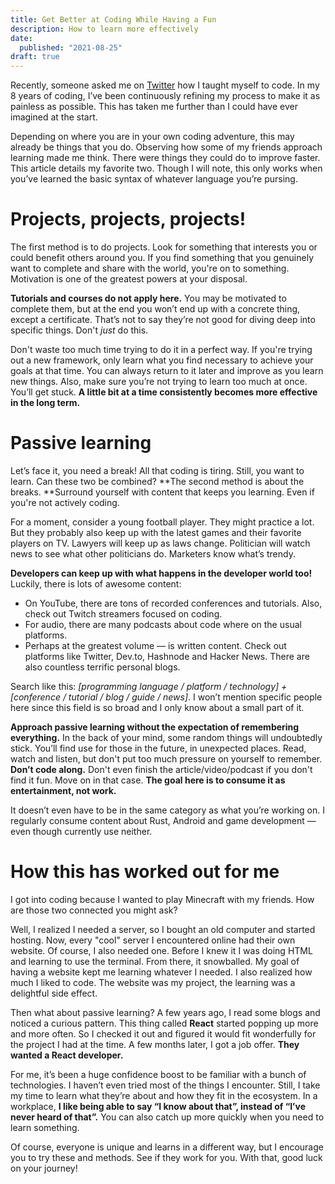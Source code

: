 ```yaml
---
title: Get Better at Coding While Having a Fun
description: How to learn more effectively
date:
  published: "2021-08-25"
draft: true
---
```


Recently, someone asked me on [Twitter](https://twitter.com/alvarlagerlof) how I taught myself to code. In my 8 years of coding, I’ve been continuously refining my process to make it as painless as possible. This has taken me further than I could have ever imagined at the start.

Depending on where you are in your own coding adventure, this may already be things that you do. Observing how some of my friends approach learning made me think. There were things they could do to improve faster. This article details my favorite two. Though I will note, this only works when you’ve learned the basic syntax of whatever language you’re pursing.

# Projects, projects, projects!

The first method is to do projects. Look for something that interests you or could benefit others around you. If you find something that you genuinely want to complete and share with the world, you're on to something. Motivation is one of the greatest powers at your disposal.

**Tutorials and courses do not apply here.** You may be motivated to complete them, but at the end you won’t end up with a concrete thing, except a certificate. That’s not to say they’re not good for diving deep into specific things. Don't _just_ do this.

Don't waste too much time trying to do it in a perfect way. If you're trying out a new framework, only learn what you find necessary to achieve your goals at that time. You can always return to it later and improve as you learn new things. Also, make sure you’re not trying to learn too much at once. You’ll get stuck. **A little bit at a time consistently becomes more effective in the long term.**

# Passive learning

Let’s face it, you need a break! All that coding is tiring. Still, you want to learn. Can these two be combined? **The second method is about the breaks. **Surround yourself with content that keeps you learning. Even if you're not actively coding.

For a moment, consider a young football player. They might practice a lot. But they probably also keep up with the latest games and their favorite players on TV. Lawyers will keep up as laws change. Politician will watch news to see what other politicians do. Marketers know what’s trendy.

**Developers can keep up with what happens in the developer world too!** Luckily, there is lots of awesome content:

- On YouTube, there are tons of recorded conferences and tutorials. Also, check out Twitch streamers focused on coding.
- For audio, there are many podcasts about code where on the usual platforms.
- Perhaps at the greatest volume — is written content. Check out platforms like Twitter, Dev.to, Hashnode and Hacker News. There are also countless terrific personal blogs.

Search like this: _[programming language / platform / technology] + [conference / tutorial / blog / guide / news]_. I won’t mention specific people here since this field is so broad and I only know about a small part of it.

**Approach passive learning without the expectation of remembering everything.** In the back of your mind, some random things will undoubtedly stick. You’ll find use for those in the future, in unexpected places. Read, watch and listen, but don't put too much pressure on yourself to remember. **Don’t code along.** Don't even finish the article/video/podcast if you don't find it fun. Move on in that case. **The goal here is to consume it as entertainment, not work.**

It doesn’t even have to be in the same category as what you’re working on. I regularly consume content about Rust, Android and game development — even though currently use neither.

# How this has worked out for me

I got into coding because I wanted to play Minecraft with my friends. How are those two connected you might ask?

Well, I realized I needed a server, so I bought an old computer and started hosting. Now, every "cool" server I encountered online had their own website. Of course, I also needed one. Before I knew it I was doing HTML and learning to use the terminal. From there, it snowballed. My goal of having a website kept me learning whatever I needed. I also realized how much I liked to code. The website was my project, the learning was a delightful side effect.

Then what about passive learning? A few years ago, I read some blogs and noticed a curious pattern. This thing called **React** started popping up more and more often. So I checked it out and figured it would fit wonderfully for the project I had at the time. A few months later, I got a job offer. **They wanted a React developer.**

For me, it’s been a huge confidence boost to be familiar with a bunch of technologies. I haven’t even tried most of the things I encounter. Still, I take my time to learn what they’re about and how they fit in the ecosystem. In a workplace, **I like being able to say “I know about that”, instead of “I’ve never heard of that”.** You can also catch up more quickly when you need to learn something.

Of course, everyone is unique and learns in a different way, but I encourage you to try these and methods. See if they work for you. With that, good luck on your journey!
